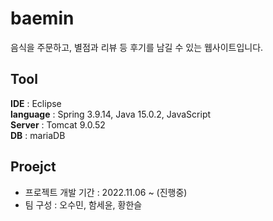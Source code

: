 # baemin
음식을 주문하고, 별점과 리뷰 등 후기를 남길 수 있는 웹사이트입니다.

## Tool
**IDE** : Eclipse <br/>
**language** : Spring 3.9.14,  Java 15.0.2, JavaScript  <br/>
**Server** : Tomcat 9.0.52 <br/>
**DB** : mariaDB

## Proejct
* 프로젝트 개발 기간 : 2022.11.06 ~ (진행중)
* 팀 구성 : 오수민, 함세윤, 황한슬
